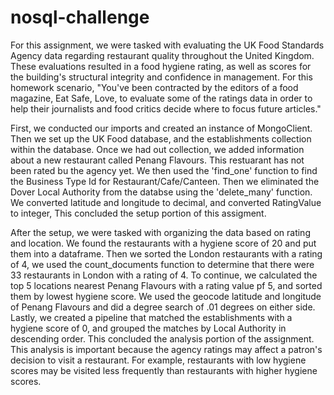 # nosql-challenge
For this assignment, we were tasked with evaluating the UK Food Standards Agency data regarding restaurant quality throughout the United Kingdom. These evaluations resulted in a food hygiene rating, as well as scores for the building's structural integrity and confidence in management. For this homework scenario, "You've been contracted by the editors of a food magazine, Eat Safe, Love, to evaluate some of the ratings data in order to help their journalists and food critics decide where to focus future articles."

First, we conducted our imports and created an instance of MongoClient. Then we set up the UK Food database, and the establishments collection within the database. Once we had out collection, we added information about a new restaurant called Penang Flavours. This restuarant has not been rated bu the agency yet. We then used the 'find_one' function to find the Business Type Id for Restaurant/Cafe/Canteen. Then we eliminated the Dover Local Authority from the databse using the 'delete_many' function. We converted latitude and longitude to decimal, and  converted RatingValue to integer, This concluded the setup portion of  this assigment. 

After the setup, we were tasked with organizing the data based on rating and location. We found the restaurants with a hygiene score of 20 and put them into a dataframe. Then we sorted the London restaurants with a rating of 4, we used the count_documents function to determine that there were 33 restaurants in London with a rating of 4. To continue, we calculated the top 5 locations nearest Penang Flavours with a rating value pf 5, and sorted them by lowest hygiene score. We used the geocode latitude and longitude of Penang Flavours and did a degree search of .01 degrees on either side. Lastly, we created a pipeline that matched the establishments with a hygiene score of 0, and grouped the matches by Local Authority in descending order. This concluded the analysis portion of the assignment. This analysis is important because the agency ratings may affect a patron's decision to visit a restaurant. For example, restaurants with low hygiene scores may be visited less frequently than restaurants with higher hygiene scores. 
